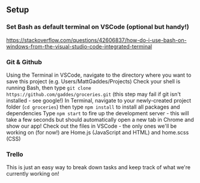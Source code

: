 ## Setup

### Set Bash as default terminal on VSCode (optional but handy!)
https://stackoverflow.com/questions/42606837/how-do-i-use-bash-on-windows-from-the-visual-studio-code-integrated-terminal

### Git & Github
Using the Terminal in VSCode, navigate to the directory where you want to save this project (e.g. Users/MattGaddes/Projects)
Check your shell is running Bash, then type `git clone https://github.com/gaddes/groceries.git` (this step may fail if git isn't installed - see google!)
In Terminal, navigate to your newly-created project folder (`cd groceries`) then type `npm install` to install all packages and dependencies
Type `npm start` to fire up the development server - this will take a few seconds but should automatically open a new tab in Chrome and show our app!
Check out the files in VSCode - the only ones we'll be working on (for now!) are Home.js (JavaScript and HTML) and home.scss (CSS)

### Trello
This is just an easy way to break down tasks and keep track of what we're currently working on!

